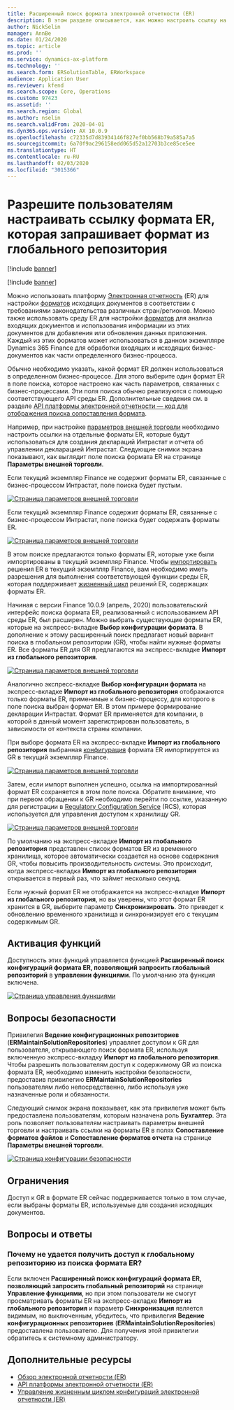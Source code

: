 ```yaml
---
title: Расширенный поиск формата электронной отчетности (ER)
description: В этом разделе описывается, как можно настроить ссылку на формат ER при поиске в формате ER, если требуемый формат хранится в глобальном репозитории.
author: NickSelin
manager: AnnBe
ms.date: 01/24/2020
ms.topic: article
ms.prod: ''
ms.service: dynamics-ax-platform
ms.technology: ''
ms.search.form: ERSolutionTable, ERWorkspace
audience: Application User
ms.reviewer: kfend
ms.search.scope: Core, Operations
ms.custom: 97423
ms.assetid: ''
ms.search.region: Global
ms.author: nselin
ms.search.validFrom: 2020-04-01
ms.dyn365.ops.version: AX 10.0.9
ms.openlocfilehash: c72335d7d83934146f827ef0bb568b79a585a7a5
ms.sourcegitcommit: 6a70f9ac296158edd065d52a12703b3ce85ce5ee
ms.translationtype: HT
ms.contentlocale: ru-RU
ms.lasthandoff: 02/03/2020
ms.locfileid: "3015366"
---
```

# <a name="allow-users-to-set-up-an-er-format-reference-inquiring-a-format-from-the-global-repository"></a>Разрешите пользователям настраивать ссылку формата ER, которая запрашивает формат из глобального репозитория

[!include [banner](../includes/banner.md)]

[!include [banner](../includes/preview-banner.md)]

Можно использовать платформу [Электронная отчетность](general-electronic-reporting.md) (ER) для настройки [форматов](general-electronic-reporting.md#FormatComponentOutbound) исходящих документов в соответствии с требованиями законодательства различных стран/регионов. Можно также использовать среду ER для настройки [форматов](general-electronic-reporting.md#FormatComponentInbound) для анализа входящих документов и использования информации из этих документов для добавления или обновления данных приложения. Каждый из этих форматов может использоваться в данном экземпляре Dynamics 365 Finance для обработки входящих и исходящих бизнес-документов как части определенного бизнес-процесса. 

Обычно необходимо указать, какой формат ER должен использоваться в определенном бизнес-процессе. Для этого выберите один формат ER в поле поиска, которое настроено как часть параметров, связанных с бизнес-процессами. Эти поля поиска обычно реализуются с помощью соответствующего API среды ER. Дополнительные сведения см. в разделе [API платформы электронной отчетности — код для отображения поиска сопоставления формата](er-apis-app73.md#code-to-display-a-format-mapping-lookup).

Например, при настройке [параметров внешней торговли](https://docs.microsoft.com/dynamics365/finance/localizations/emea-intrastat#set-up-foreign-trade-parameters) необходимо настроить ссылки на отдельные форматы ER, которые будут использоваться для создания деклараций Интрастат и отчета об управлении декларацией Интрастат. Следующие снимки экрана показывают, как выглядит поле поиска формата ER на странице **Параметры внешней торговли**.

Если текущий экземпляр Finance не содержит форматы ER, связанные с бизнес-процессом Интрастат, поле поиска будет пустым.

[![Страница параметров внешней торговли](./media/ER-ExtLookup-Lookup1.gif)](./media/ER-ExtLookup-Lookup1.gif)

Если текущий экземпляр Finance содержит форматы ER, связанные с бизнес-процессом Интрастат, поле поиска будет содержать форматы ER.

[![Страница параметров внешней торговли](./media/ER-ExtLookup-Lookup2.png)](./media/ER-ExtLookup-Lookup2.png)

В этом поиске предлагаются только форматы ER, которые уже были импортированы в текущий экземпляр Finance. Чтобы [импортировать](./tasks/er-import-configuration-lifecycle-services.md) решения ER в текущий экземпляр Finance, вам необходимо иметь разрешения для выполнения соответствующей функции среды ER, которая поддерживает [жизненный цикл](general-electronic-reporting-manage-configuration-lifecycle.md) решений ER, содержащих форматы ER.

Начиная с версии Finance 10.0.9 (апрель, 2020) пользовательский интерфейс поиска формата ER, реализованный с использованием API среды ER, был расширен. Можно выбрать существующие форматы ER, которые на экспресс-вкладке **Выбор конфигурации формата**. В дополнение к этому расширенный поиск предлагает новый вариант поиска в глобальном репозитории (GR), чтобы найти нужные форматы ER. Все форматы ER для GR предлагаются на экспресс-вкладке **Импорт из глобального репозитория**.

[![Страница параметров внешней торговли](./media/ER-ExtLookup-Lookup3.png)](./media/ER-ExtLookup-Lookup3.png)

Аналогично экспресс-вкладке **Выбор конфигурации формата** на экспресс-вкладке **Импорт из глобального репозитория** отображаются только форматы ER, применимые к бизнес-процессу, для которого в поле поиска выбран формат ER. В этом примере формирование декларации Интрастат. Формат ER применяется для компании, в которой в данный момент зарегистрирован пользователь, в зависимости от контекста страны компании.

При выборе формата ER на экспресс-вкладке **Импорт из глобального репозитория** выбранная [конфигурация](general-electronic-reporting.md#Configuration) формата ER импортируется из GR в текущий экземпляр Finance.

[![Страница параметров внешней торговли](./media/ER-ExtLookup-FormatImport.png)](./media/ER-ExtLookup-FormatImport.png)

Затем, если импорт выполнен успешно, ссылка на импортированный формат ER сохраняется в этом поле поиска. Обратите внимание, что при первом обращении к GR необходимо перейти по ссылке, указанную для регистрации в [Regulatory Configuration Service](https://aka.ms/rcs) (RCS), которая используется для управления доступом к хранилищу GR.

[![Страница параметров внешней торговли](./media/ER-ExtLookup-RepoSignUp.png)](./media/ER-ExtLookup-RepoSignUp.png)

По умолчанию на экспресс-вкладке **Импорт из глобального репозитория** представлен список форматов ER из временного хранилища, которое автоматически создается на основе содержания GR, чтобы повысить производительность системы. Это происходит, когда экспресс-вкладка **Импорт из глобального репозитория** открывается в первый раз, что займет несколько секунд.

Если нужный формат ER не отображается на экспресс-вкладке **Импорт из глобального репозитория**, но вы уверены, что этот формат ER хранится в GR, выберите параметр **Синхронизировать**. Это приведет к обновлению временного хранилища и синхронизирует его с текущим содержимым GR.

## <a name="feature-activation"></a>Активация функций

Доступность этих функций управляется функцией **Расширенный поиск конфигураций формата ER, позволяющий запросить глобальный репозиторий** в **управлении функциями**. По умолчанию эта функция включена.

[![Страница управления функциями](./media/ER-ExtLookup-FeatureMngt.png)](./media/ER-ExtLookup-FeatureMngt.png)

## <a name="security-considerations"></a>Вопросы безопасности

Привилегия **Ведение конфигурационных репозиториев** (**ERMaintainSolutionRepositories**) управляет доступом к GR для пользователя, открывающего поиск формата ER, используя включенную экспресс-вкладку **Импорт из глобального репозитория**. Чтобы разрешить пользователям доступ к содержимому GR из поиска формата ER, необходимо изменить настройки безопасности, предоставив привилегию **ERMaintainSolutionRepositories** пользователям либо непосредственно, либо используя уже назначенные роли и обязанности.

Следующий снимок экрана показывает, как эта привилегия может быть предоставлена пользователям, которым назначена роль **Бухгалтер**. Эта роль позволяет пользователям настраивать параметры внешней торговли и настраивать ссылки на форматы ER в полях **Сопоставление форматов файлов** и **Сопоставление форматов отчета** на странице **Параметры внешней торговли**.

[![Страница конфигурации безопасности](./media/ER-ExtLookup-SecuritySetting.png)](./media/ER-ExtLookup-SecuritySetting.png)

## <a name="limitations"></a>Ограничения

Доступ к GR в формате ER сейчас поддерживается только в том случае, если выбраны форматы ER, используемые для создания исходящих документов.

## <a name="frequently-asked-questions"></a>Вопросы и ответы

### <a name="why-cant-i-access-the-global-repository-from-the-er-format-lookup"></a>Почему не удается получить доступ к глобальному репозиторию из поиска формата ER?

Если включен **Расширенный поиск конфигураций формата ER, позволяющий запросить глобальный репозиторий** на странице **Управление функциями**, но при этом пользователи не смогут просматривать форматы ER на экспресс-вкладке **Импорт из глобального репозитория** и параметр **Синхронизация** является видимым, но выключенным, убедитесь, что привилегия **Ведение конфигурационных репозиториев** (**ERMaintainSolutionRepositories**) предоставлена пользователю. Для получения этой привилегии обратитесь к системному администратору.

## <a name="additional-resources"></a>Дополнительные ресурсы

- [Обзор электронной отчетности (ER)](general-electronic-reporting.md)
- [API платформы электронной отчетности (ER)](er-apis-app73.md)
- [Управление жизненным циклом конфигураций электронной отчетности (ER)](general-electronic-reporting-manage-configuration-lifecycle.md)
